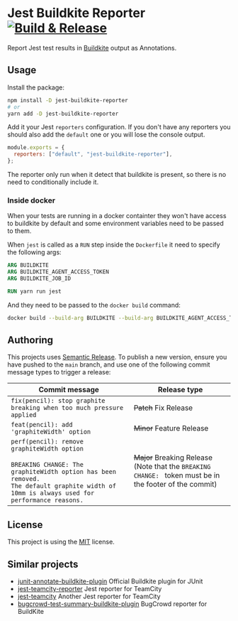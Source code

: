 # Jest Buildkite Reporter [![Build & Release](https://github.com/vital-software/jest-buildkite-reporter/actions/workflows/build-and-release.yml/badge.svg?branch=main)](https://github.com/vital-software/jest-buildkite-reporter/actions/workflows/build-and-release.yml)

Report Jest test results in [Buildkite](https://buildkite.com/) output as Annotations.

## Usage

Install the package:

```bash
npm install -D jest-buildkite-reporter
# or
yarn add -D jest-buildkite-reporter
```

Add it your Jest `reporters` configuration. If you don't have any reporters you should also add the `default` one or you will lose the console output.

```javascript
module.exports = {
  reporters: ["default", "jest-buildkite-reporter"],
};
```

The reporter only run when it detect that buildkite is present,
so there is no need to conditionally include it.

### Inside docker

When your tests are running in a docker containter they won't have access to buildkite by default and some environment variables need to be passed to them.

When `jest` is called as a `RUN` step inside the `Dockerfile` it need to specify the following args:

```dockerfile
ARG BUILDKITE
ARG BUILDKITE_AGENT_ACCESS_TOKEN
ARG BUILDKITE_JOB_ID

RUN yarn run jest
```

And they need to be passed to the `docker build` command:

```bash
docker build --build-arg BUILDKITE --build-arg BUILDKITE_AGENT_ACCESS_TOKEN --build-arg BUILDKITE_JOB_ID .
```

## Authoring

This projects uses [Semantic Release](https://github.com/semantic-release/semantic-release). To publish a new version, ensure you have pushed to the `main` branch,
and use one of the following commit message types to trigger a release:

| Commit message                                                                                                                                                                                   | Release type               |
| ------------------------------------------------------------------------------------------------------------------------------------------------------------------------------------------------ | -------------------------- |
| `fix(pencil): stop graphite breaking when too much pressure applied`                                                                                                                             | ~~Patch~~ Fix Release      |
| `feat(pencil): add 'graphiteWidth' option`                                                                                                                                                       | ~~Minor~~ Feature Release  |
| `perf(pencil): remove graphiteWidth option`<br><br>`BREAKING CHANGE: The graphiteWidth option has been removed.`<br>`The default graphite width of 10mm is always used for performance reasons.` | ~~Major~~ Breaking Release <br /> (Note that the `BREAKING CHANGE: ` token must be in the footer of the commit) |

## License

This project is using the [MIT](LICENSE) license.

## Similar projects

- [junit-annotate-buildkite-plugin](https://github.com/buildkite-plugins/junit-annotate-buildkite-plugin) Official Buildkite plugin for JUnit
- [jest-teamcity-reporter](https://github.com/winterbe/jest-teamcity-reporter) Jest reporter for TeamCity
- [jest-teamcity](https://github.com/itereshchenkov/jest-teamcity) Another Jest reporter for TeamCity
- [bugcrowd-test-summary-buildkite-plugin](https://github.com/bugcrowd/test-summary-buildkite-plugin) BugCrowd reporter for BuildKite
